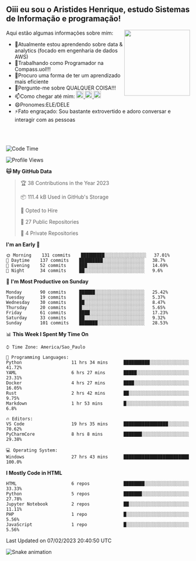 ## Oiii eu sou o Aristides Henrique, estudo Sistemas de Informação e programação!

<div >
Aqui estão algumas informações sobre mim:<img align="right" height="180em" src="https://user-images.githubusercontent.com/97318481/177042589-45d62122-82a9-4a32-b3a7-87b322825b2f.png">
</div>

- 🌱Atualmente estou aprendendo sobre data & analytics (focado em engenharia de dados AWS)
- 👯Trabalhando como Programador na Compass.uol!!!
- 🤔Procuro uma forma de ter um aprendizado mais eficiente
- 💬Pergunte-me sobre QUALQUER COISA!!!
- 📫Como chegar até mim:
  <a href="https://www.instagram.com/aryhenry/" target="_blank">
  <img src="https://img.shields.io/badge/-Instagram-%23E4405F?style=for-the-badge&logo=instagram&logoColor=black" height="20px">
  </a>
  <a href="https://www.linkedin.com/in/aristides-henrique/" target="_blank">
  <img src="https://img.shields.io/badge/-LinkedIn-%230077B5?style=for-the-badge&logo=linkedin&logoColor=black" height="20px">
  </a> 
  <a href="mailto:arihenriqueuna@gmail.com">
  <img src="https://img.shields.io/badge/-Gmail-%23333?style=for-the-badge&logo=gmail&logoColor=white" height="20px">
  </a>
- 😄Pronomes:ELE/DELE
- ⚡Fato engraçado: Sou bastante extrovertido e adoro conversar e interagir com as pessoas
<br/>
<br/>

<!--START_SECTION:waka-->
![Code Time](http://img.shields.io/badge/Code%20Time-377%20hrs%209%20mins-blue)

![Profile Views](http://img.shields.io/badge/Profile%20Views-1-blue)

**🐱 My GitHub Data** 

> 🏆 38 Contributions in the Year 2023
 > 
> 📦 111.4 kB Used in GitHub's Storage 
 > 
> 💼 Opted to Hire
 > 
> 📜 27 Public Repositories 
 > 
> 🔑 4 Private Repositories  
 > 
**I'm an Early 🐤** 

```text
🌞 Morning    131 commits    █████████░░░░░░░░░░░░░░░░   37.01% 
🌇 Daytime    137 commits    █████████░░░░░░░░░░░░░░░░   38.7% 
🌃 Evening    52 commits     ███░░░░░░░░░░░░░░░░░░░░░░   14.69% 
🌙 Night      34 commits     ██░░░░░░░░░░░░░░░░░░░░░░░   9.6%

```
📅 **I'm Most Productive on Sunday** 

```text
Monday       90 commits     ██████░░░░░░░░░░░░░░░░░░░   25.42% 
Tuesday      19 commits     █░░░░░░░░░░░░░░░░░░░░░░░░   5.37% 
Wednesday    30 commits     ██░░░░░░░░░░░░░░░░░░░░░░░   8.47% 
Thursday     20 commits     █░░░░░░░░░░░░░░░░░░░░░░░░   5.65% 
Friday       61 commits     ████░░░░░░░░░░░░░░░░░░░░░   17.23% 
Saturday     33 commits     ██░░░░░░░░░░░░░░░░░░░░░░░   9.32% 
Sunday       101 commits    ███████░░░░░░░░░░░░░░░░░░   28.53%

```


📊 **This Week I Spent My Time On** 

```text
⌚︎ Time Zone: America/Sao_Paulo

💬 Programming Languages: 
Python                   11 hrs 34 mins      ██████████░░░░░░░░░░░░░░░   41.72% 
YAML                     6 hrs 27 mins       █████░░░░░░░░░░░░░░░░░░░░   23.31% 
Docker                   4 hrs 27 mins       ████░░░░░░░░░░░░░░░░░░░░░   16.05% 
Rust                     2 hrs 42 mins       ██░░░░░░░░░░░░░░░░░░░░░░░   9.75% 
Markdown                 1 hr 53 mins        █░░░░░░░░░░░░░░░░░░░░░░░░   6.8%

🔥 Editors: 
VS Code                  19 hrs 35 mins      █████████████████░░░░░░░░   70.62% 
PyCharmCore              8 hrs 8 mins        ███████░░░░░░░░░░░░░░░░░░   29.38%

💻 Operating System: 
Windows                  27 hrs 43 mins      █████████████████████████   100.0%

```

**I Mostly Code in HTML** 

```text
HTML                     6 repos             ████████░░░░░░░░░░░░░░░░░   33.33% 
Python                   5 repos             ███████░░░░░░░░░░░░░░░░░░   27.78% 
Jupyter Notebook         2 repos             ██░░░░░░░░░░░░░░░░░░░░░░░   11.11% 
PHP                      1 repo              █░░░░░░░░░░░░░░░░░░░░░░░░   5.56% 
JavaScript               1 repo              █░░░░░░░░░░░░░░░░░░░░░░░░   5.56%

```



 Last Updated on 07/02/2023 20:40:50 UTC
<!--END_SECTION:waka-->

![Snake animation](https://github.com/arihenrique/arihenrique/blob/output/github-contribution-grid-snake.svg)
